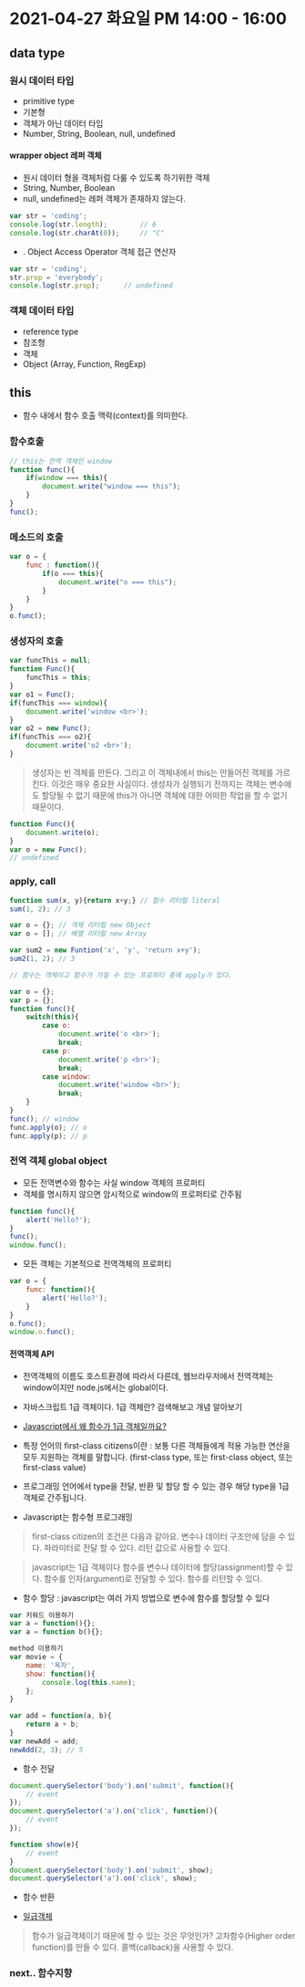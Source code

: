 # 2021-04-27 화요일 PM 14:00 - 16:00

## data type

### 원시 데이터 타입 

- primitive type
- 기본형
- 객체가 아닌 데이터 타입
- Number, String, Boolean, null, undefined

#### wrapper object 레퍼 객체  

- 원시 데이터 형을 객체처럼 다룰 수 있도록 하기위한 객체
- String, Number, Boolean
- null, undefined는 레퍼 객체가 존재하지 않는다.

```javascript
var str = 'coding';
console.log(str.length);        // 6
console.log(str.charAt(0));     // "C"
```

- . Object Access Operator 객체 접근 연산자

```javascript
var str = 'coding';
str.prop = 'everybody';
console.log(str.prop);      // undefined
```

### 객체 데이터 타입

- reference type
- 참조형
- 객체
- Object (Array, Function, RegExp)

## this

- 함수 내에서 함수 호출 맥락(context)를 의미한다.

### 함수호출

```javascript
// this는 전역 객체인 window
function func(){
    if(window === this){
        document.write("window === this");
    }
}
func(); 
```

### 메소드의 호출

```javascript
var o = {
    func : function(){
        if(o === this){
            document.write("o === this");
        }
    }
}
o.func();   
```

### 생성자의 호출

```javascript
var funcThis = null;
function Func(){
    funcThis = this;
}
var o1 = Func();
if(funcThis === window){
    document.write('window <br>');
}
var o2 = new Func();
if(funcThis === o2){
    document.write('o2 <br>');
}
```

> 생성자는 빈 객체를 만든다. 그리고 이 객체내에서 this는 만들어진 객체를 가르킨다. 이것은 매우 중요한 사실이다. 
  생성자가 실행되기 전까지는 객체는 변수에도 할당될 수 없기 때문에 this가 아니면 객체에 대한 어떠한 작업을 할 수 없기 때문이다. 

```javascript
function Func(){
    document.write(o);
}
var o = new Func();
// undefined
```  

### apply, call 

```javascript
function sum(x, y){return x+y;} // 함수 리터럴 literal
sum(1, 2); // 3

var o = {}; // 객체 리터럴 new Object
var o = []; // 배열 리터럴 new Array

var sum2 = new Funtion('x', 'y', 'return x+y'); 
sum2(1, 2); // 3

// 함수는 객체이고 함수가 가질 수 있는 프로퍼티 중에 apply가 있다.

var o = {};
var p = {};
function func(){
    switch(this){
        case o:
            document.write('o <br>');
            break;
        case p:
            document.write('p <br>');
            break;
        case window:
            document.write('window <br>');
            break;
    }
}
func(); // window
func.apply(o); // o
func.apply(p); // p
```

### 전역 객체 global object

- 모든 전역변수와 함수는 사실 window 객체의 프로퍼티
- 객체를 명시하지 않으면 암시적으로 window의 프로퍼티로 간주됨

```javascript
function func(){
    alert('Hello?');    
}
func();
window.func();
```

- 모든 객체는 기본적으로 전역객체의 프로퍼티

```javascript
var o = {
    func: function(){
        alert('Hello?');
    }
}
o.func();
window.o.func();
```

#### 전역객체 API

- 전역객체의 이름도 호스트환경에 따라서 다른데, 웹브라우저에서 전역객체는 window이지만 node.js에서는 global이다. 
- 자바스크립트 1급 객체이다. 1급 객체란? 검색해보고 개념 알아보기

- [Javascript에서 왜 함수가 1급 객체일까요?](https://soeunlee.medium.com/javascript에서-왜-함수가-1급-객체일까요-cc6bd2a9ecac)

- 특정 언어의 first-class citizens이란 : 보통 다른 객체들에게 적용 가능한 연산을 모두 지원하는 객체를 말합니다. 
  (first-class type, 또는 first-class object, 또는 first-class value)

- 프로그래밍 언어에서 type을 전달, 반환 및 할당 할 수 있는 경우 해당 type을 1급 객체로 간주됩니다. 

- Javascript는 함수형 프로그래밍

> first-class citizen의 조건은 다음과 같아요.
  변수나 데이터 구조안에 담을 수 있다.
  파라미터로 전달 할 수 있다.
  리턴 값으로 사용할 수 있다.

> javascript는 1급 객체이다
  함수를 변수나 데이터에 할당(assignment)할 수 있다.
  함수를 인자(argument)로 전달할 수 있다.
  함수를 리턴할 수 있다.

- 함수 할당 : javascript는 여러 가지 방법으로 변수에 함수를 할당할 수 있다

```javascript
var 키워드 이용하기
var a = function(){};
var a = function b(){};

method 이용하기
var movie = {
    name: '옥자',
    show: function(){
        console.log(this.name);
    };
}

var add = function(a, b){
    return a + b;
}
var newAdd = add;
newAdd(2, 3); // 5
```

- 함수 전달

```javascript
document.querySelector('body').on('submit', function(){
    // event
});
document.querySelector('a').on('click', function(){
    // event        
});

function show(e){
    // event
}
document.querySelector('body').on('submit', show);
document.querySelector('a').on('click', show);
```

- 함수 반환

- [일급객체](https://velog.io/@reveloper-1311/일급-객체First-Class-Object란)

> 함수가 일급객체이기 때문에 할 수 있는 것은 무엇인가?
  고차함수(Higher order function)를 만들 수 있다.
  콜백(callback)을 사용할 수 있다.


### next.. 함수지향